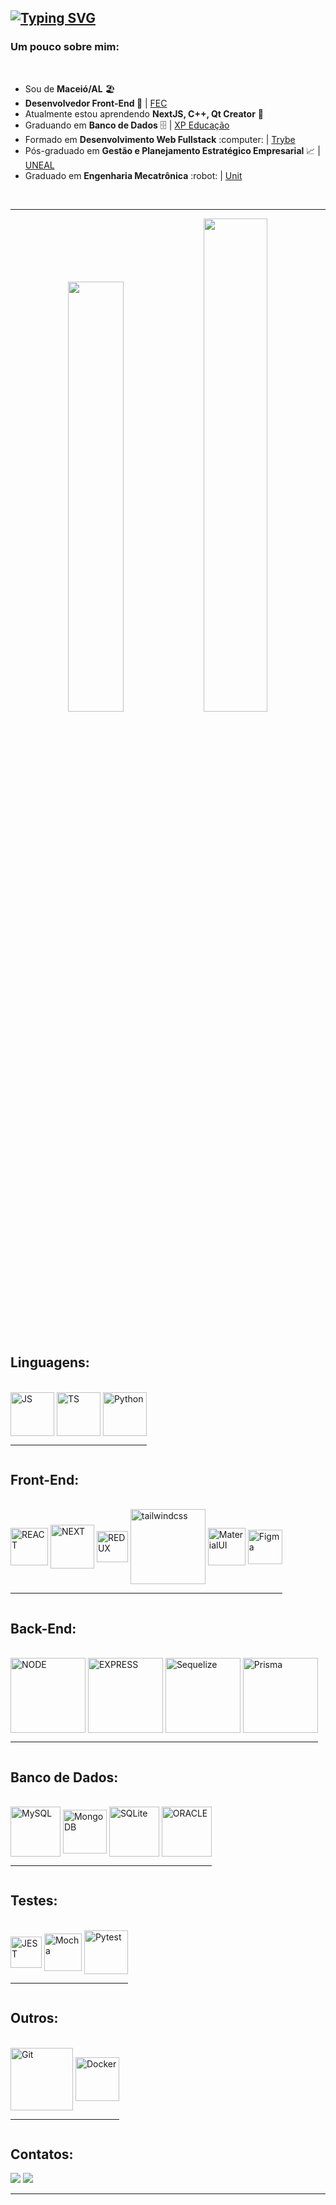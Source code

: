 ## [![Typing SVG](https://readme-typing-svg.demolab.com?font=Indie+Flower&size=40&pause=1000&color=00f&background=fff&vCenter=true&width=1200&height=60&lines=%F0%9F%91%8B+Olá,+Meu+nome+é+Luiz+Filipe,+Sou+Desenvolvedor+de+Software)](https://git.io/typing-svg)


  <div>
    <h3>Um pouco sobre mim:</h3>
    <br>
    <ul>
      <li>Sou de <strong>Maceió/AL</strong> 🏖️</li>
      <li><strong>Desenvolvedor Front-End 🏢</strong> | <a href="https://somosfec.org.br/quem-somos/">FEC</a></li>
      <li>Atualmente estou aprendendo <strong>NextJS, C++, Qt Creator</strong> 🌱</li>
      <li>Graduando em <strong>Banco de Dados</strong> 🗄️ | <a href="https://www.xpeducacao.com.br/?utm_source=google&utm_medium=cpc&utm_campaign=awareness_home_xpe&utm_term=29082022&utm_content=marcaxpe&gclid=Cj0KCQjw-fmZBhDtARIsAH6H8qhEMBIZzLxoSYn65MFUMYbEkcG63bIYj-YKTmCMCeX_ReR7LqpkmQ0aAhRUEALw_wcB">XP Educação</a></li>
      <li>Formado em <strong>Desenvolvimento Web Fullstack</strong> :computer: | <a href="https://www.betrybe.com/">Trybe</a></li>
      <li>Pós-graduado em <strong>Gestão e Planejamento Estratégico Empresarial</strong> 📈 | <a href="http://www.uneal.edu.br/">UNEAL</a></li>
      <li>Graduado em <strong>Engenharia Mecatrônica</strong> :robot: | <a href="https://www.unit.br/">Unit</a></li>
    </ul>
  </div>



  <!-- <p>Clique 
      <a href="https://luizfilipelgs.github.io/Portfolio/#hs"           target="_blank">
         aqui
      </a>
      para ver meu porfólio web!
   </p>-->
<br>
<hr>

<div align="center">
  <img width=42% src="https://github-readme-stats.vercel.app/api/top-langs/?username=luizfilipelgs&layout=compact&langs_count=8&theme=github"/>
  <img width=45% src="http://github-profile-summary-cards.vercel.app/api/cards/productive-time?username=luizfilipelgs&theme=github&utcOffset=-3"/>
</div>

<br>
	
<br>
  
## Linguagens:
<div align="left" style="display: inline-block">
  <br>
  <img align="center" alt="JS" width="70" src="https://cdn.jsdelivr.net/gh/devicons/devicon/icons/javascript/javascript-original.svg" />
  <img align="center" alt="TS" width="70" src="https://cdn.jsdelivr.net/gh/devicons/devicon/icons/typescript/typescript-original.svg" />
  <img align="center" alt="Python" width="70" src="https://cdn.jsdelivr.net/gh/devicons/devicon/icons/python/python-original.svg" />
  <hr>
</div>

## Front-End:
<div align="left" style="display: inline-block">
  <br>
 	<img align="center" alt="REACT" width="60" src="https://cdn.jsdelivr.net/gh/devicons/devicon/icons/react/react-original-wordmark.svg">
	<img align="center" alt="NEXT" width="70" src="https://cdn.jsdelivr.net/gh/devicons/devicon/icons/nextjs/nextjs-original-wordmark.svg">
	<img align="center" alt="REDUX" width="50" src="https://cdn.jsdelivr.net/gh/devicons/devicon/icons/redux/redux-original.svg">  
	<!--<img align="center" alt="HTML" width="60" src="https://cdn.jsdelivr.net/gh/devicons/devicon/icons/html5/html5-original-wordmark.svg">  
	<img align="center" alt="CSS" width="60" src="https://cdn.jsdelivr.net/gh/devicons/devicon/icons/css3/css3-original-wordmark.svg">-->
	<img align="center" alt="tailwindcss" width="120" src="https://cdn.jsdelivr.net/gh/devicons/devicon/icons/tailwindcss/tailwindcss-original-wordmark.svg">
	<img align="center" alt="MaterialUI" width="60" src="https://cdn.jsdelivr.net/gh/devicons/devicon/icons/materialui/materialui-original.svg">
	<img align="center" alt="Figma" width="55" src="https://cdn.jsdelivr.net/gh/devicons/devicon/icons/figma/figma-original.svg"> 
  <hr>

</div>

## Back-End:
<div align="left" style="display: inline-block">
  <br>
 	<img align="center" alt="NODE" width="120" src="https://cdn.jsdelivr.net/gh/devicons/devicon/icons/nodejs/nodejs-original-wordmark.svg" /> 
	<img align="center" alt="EXPRESS" width="120" src="https://cdn.jsdelivr.net/gh/devicons/devicon/icons/express/express-original-wordmark.svg" /> 
	<img align="center" alt="Sequelize" width="120" src="https://cdn.jsdelivr.net/gh/devicons/devicon/icons/sequelize/sequelize-original-wordmark.svg" />
	<img align="center" alt="Prisma" width="120" src="https://cdn.cookielaw.org/logos/028e799e-5bb4-4f89-9ce8-1718d42d344c/22c2e2c0-3df0-4958-8672-1194370ee230/542a9b3e-88eb-4f84-95fd-b19e01352169/Logo-Prisma.png" />
	
  <hr>
</div>

## Banco de Dados:
<div align="left" style="display: inline-block">
  <br>
 	<img align="center" alt="MySQL" width="80" src="https://cdn.jsdelivr.net/gh/devicons/devicon/icons/mysql/mysql-original-wordmark.svg" />   
	<img align="center" alt="MongoDB" width="70" src="https://cdn.jsdelivr.net/gh/devicons/devicon/icons/mongodb/mongodb-original-wordmark.svg" />
	<img align="center" alt="SQLite" width="80" src="https://cdn.jsdelivr.net/gh/devicons/devicon/icons/sqlite/sqlite-original-wordmark.svg" />
	<img align="center" alt="ORACLE" width="80" src="https://cdn.jsdelivr.net/gh/devicons/devicon/icons/oracle/oracle-original.svg" /> 
  <hr>
</div>

## Testes:
<div align="left" style="display: inline-block">
  <br>
 	<img align="center" alt="JEST" width="50" src="https://cdn.jsdelivr.net/gh/devicons/devicon/icons/jest/jest-plain.svg" />
	<img align="center" alt="Mocha" width="60" src="https://cdn.jsdelivr.net/gh/devicons/devicon/icons/mocha/mocha-plain.svg" />
	<img align="center" alt="Pytest" width="70" src="https://cdn.jsdelivr.net/gh/devicons/devicon/icons/pytest/pytest-original-wordmark.svg" />
  <hr>
</div>

## Outros:
<div align="left" style="display: inline-block">
  <br>
 	<img align="center" alt="Git" width="100" src="https://cdn.jsdelivr.net/gh/devicons/devicon/icons/git/git-original-wordmark.svg">  
	<img align="center" alt="Docker" width="70" src="https://cdn.jsdelivr.net/gh/devicons/devicon/icons/docker/docker-original-wordmark.svg" />  
  <hr>
</div>

 ## Contatos:
 
<div align="left" style="display: inline-block"> 
  <a href="https://mail.google.com/mail/?view=cm&fs=1&to=luizfilipelgs@gmail.com"><img src="https://img.shields.io/badge/Gmail-D14836?style=for-the-badge&logo=gmail&logoColor=white"/></a>
  <a href="https://www.linkedin.com/in/luizfilipelgs/"><img src="https://img.shields.io/badge/LinkedIn-0077B5?style=for-the-badge&logo=linkedin&logoColor=white"/></a> 
</div>
   <hr>
 

 <!-- ![Snake animation](https://github.com/luizfilipelgs/luizfilipelgs/blob/output/github-contribution-grid-snake.svg)
 </p> -->
